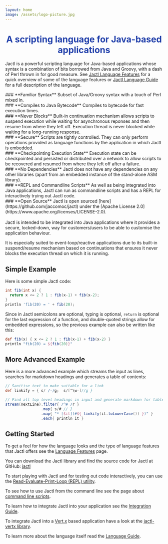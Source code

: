 ```yaml
---
layout: home
image: /assets/logo-picture.jpg
---
```


<h1 style="text-align:center;color:#2240aa;">A scripting language for Java-based applications</h1>

Jactl is a powerful scripting language for Java-based applications whose syntax is a combination of bits
borrowed from Java and Groovy, with a dash of Perl thrown in for good measure.
See [Jactl Language Features](/language-features) for a quick overview of some of the language features
or [Jactl Language Guide](/language-guide) for a full description of the language.


<div class="row">
  <div class="column" markdown="1">
### **Familiar Syntax**
Subset of Java/Groovy syntax with a touch of Perl mixed in.
  </div>
  <div class="column" markdown="1">
### **Compiles to Java Bytecode**
Compiles to bytecode for fast execution times.
  </div>
</div>

<div class="row">
  <div class="column" markdown="1">
### **Never Blocks**
Built-in continuation mechanism allows scripts to suspend execution while waiting for asynchronous reponses and
then resume from where they left off.
Execution thread is never blocked while waiting for a long-running response.
  </div>
  <div class="column" markdown="1">
### **Secure**
Scripts are tightly controlled.
They can only perform operations provided as language functions by the application in which Jactl is
embedded.
  </div>
</div>

<div class="row">
  <div class="column" markdown="1">
### **Checkpointing Execution State**
Execution state can be checkpointed and persisted or distributed over a network to allow scripts to be recovered
and resumed from where they left off after a failure.
  </div>
  <div class="column" markdown="1">
### **No Dependencies**
Jactl does not have any dependencies on any other libraries (apart from an embedded instance of the stand-alone ASM
library).
  </div>
</div>

<div class="row">
  <div class="column" markdown="1">
### **REPL and Commandline Scripts**
As well as being integrated into Java applications, Jactl can run as commandline scripts and has a REPL
for interactively trying out Jactl code.
  </div>
  <div class="column" markdown="1">
### **Open Source**
Jactl is open sourced [here](https://github.com/jaccomoc/jactl) under the
[Apache License 2.0](https://www.apache.org/licenses/LICENSE-2.0).
  </div>
</div>

<br/>
Jactl is intended to be integrated into Java applications where it provides a secure, locked-down, way for
customers/users to be able to customise the application behaviour.

It is especially suited to event-loop/reactive applications due to its built-in suspend/resume
mechanism based on continuations that ensures it never blocks the execution thread on which it is
running.

## Simple Example

Here is some simple Jactl code:
```groovy
int fib(int x) {
  return x <= 2 ? 1 : fib(x-1) + fib(x-2);
}
println 'fib(20) = ' + fib(20);
```

Since in Jactl semicolons are optional, typing is optional, `return` is optional for the last expression
of a function, and double-quoted strings allow for embedded expressions, so the previous example
can also be written like this:

```groovy
def fib(x) { x <= 2 ? 1 : fib(x-1) + fib(x-2) }
println "fib(20) = ${fib(20)}"
```

## More Advanced Example

Here is a more advanced example which streams the input as lines, searches for markdown headings and generates
a table of contents:
```groovy
// Sanitise text to make suitable for a link
def linkify = { s/ /-/g;  s/[^\w-]//g }

// Find all top level headings in input and generate markdown for table of contents:
stream(nextLine).filter{ /^# /r }
                .map{ s/# // }
                .map{ "* [$it](#${ linkify(it.toLowerCase()) })" }
                .each{ println it }
```

## Getting Started

To get a feel for how the language looks and the type of language features that Jactl offers
see the [Language Features](/language-features) page.

You can download the Jactl library and find the source code for Jactl at GitHub: [jactl](https://github.com/jaccomoc/jactl)

To start playing with Jactl and for testing out code interactively, you can use
the [Read-Evaluate-Print-Loop (REPL) utility](https://github.com/jaccomoc/jactl-repl).

To see how to use Jactl from the command line see the page about [command line scripts](/command-line-scripts).

To learn how to integrate Jactl into your application see the [Integration Guide](/integration-guide).

To integrate Jactl into a [Vert.x](https://vertx.io) based application have a look at the
[jactl-vertx library](https://github.com/jaccomoc/jactl-vertx).

To learn more about the language itself read the [Language Guide](/language-guide).
